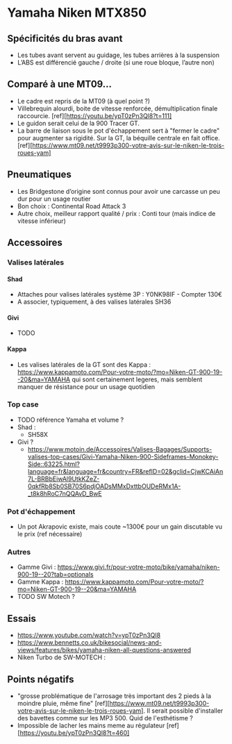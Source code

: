 # Yamaha Niken MTX850
## Spécificités du bras avant
* Les tubes avant servent au guidage, les tubes arrières à la suspension
* L’ABS est différencié gauche / droite (si une roue bloque, l’autre non)

## Comparé à une MT09...
* Le cadre est repris de la MT09 (à quel point ?)
* Villebrequin alourdi, boite de vitesse renforcée, démultiplication finale raccourcie. [ref][https://youtu.be/ypT0zPn3Ql8?t=111]
* Le guidon serait celui de la 900 Tracer GT.
* La barre de liaison sous le pot d'échappement sert à "fermer le cadre" pour augmenter sa rigidité. Sur la GT, la béquille centrale en fait office. [ref][https://www.mt09.net/t9993p300-votre-avis-sur-le-niken-le-trois-roues-yam]

## Pneumatiques
* Les Bridgestone d’origine sont connus pour avoir une carcasse un peu dur pour un usage routier
* Bon choix : Continental Road Attack 3
* Autre choix, meilleur rapport qualité / prix : Conti tour (mais indice de vitesse inférieur)

## Accessoires
### Valises latérales
#### Shad
* Attaches pour valises latérales système 3P : Y0NK98IF - Compter 130€
* A associer, typiquement, à des valises latérales SH36
#### Givi
* TODO
#### Kappa
* Les valises latérales de la GT sont des Kappa : https://www.kappamoto.com/Pour-votre-moto/?mo=Niken-GT-900-19--20&ma=YAMAHA qui sont certainement legeres, mais semblent manquer de résistance pour un usage quotidien

### Top case
* TODO référence Yamaha et volume ?
* Shad :
    * SH58X
* Givi ?
    * https://www.motoin.de/Accessoires/Valises-Bagages/Supports-valises-top-cases/Givi-Yamaha-Niken-900-Sideframes-Monokey-Side::63225.html?language=fr&language=fr&country=FR&refID=02&gclid=CjwKCAiAn7L-BRBbEiwAl9UtkKZeZ-0qkfRb8Sb0SB70S6pdjOADsMMxDxttbOUDeRMx1A-_t8k8hRoC7nQQAvD_BwE

### Pot d'échappement
* Un pot Akrapovic existe, mais coute ~1300€ pour un gain discutable vu le prix (ref nécessaire)

### Autres
* Gamme Givi : https://www.givi.fr/pour-votre-moto/bike/yamaha/niken-900-19--20?tab=optionals
* Gamme Kappa : https://www.kappamoto.com/Pour-votre-moto/?mo=Niken-GT-900-19--20&ma=YAMAHA
* TODO SW Motech ?

## Essais
* https://www.youtube.com/watch?v=ypT0zPn3Ql8
* https://www.bennetts.co.uk/bikesocial/news-and-views/features/bikes/yamaha-niken-all-questions-answered
* Niken Turbo de SW-MOTECH :

## Points négatifs
* "grosse problématique de l'arrosage très important des 2 pieds à la moindre pluie, même fine" [ref][https://www.mt09.net/t9993p300-votre-avis-sur-le-niken-le-trois-roues-yam]. Il serait possible d'installer des bavettes comme sur les MP3 500. Quid de l'esthétisme ?
* Impossible de lacher les mains meme au régulateur [ref][https://youtu.be/ypT0zPn3Ql8?t=460]
